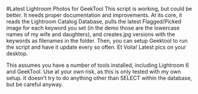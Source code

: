 #Latest Lightroom Photos for GeekTool
This script is working, but could be better.  It needs proper documentation and improvements.  At its core, it reads the Lightroom Catalog Database, pulls the latest Flagged/Picked image for each keyword you set (in the demo those are the lowercase names of my wife and daughters), and creates jpg versions with the keywords as filenames in the folder.  Then, you can setup Geektool to run the script and have it update every so often.  Et Voila!  Latest pics on your desktop.

This assumes you have a number of tools installed, including Lightroom 6 and GeekTool.  Use at your own risk, as this is only tested with my own setup.  It doesn't try to do anything other than SELECT within the database, but be careful anyway.
